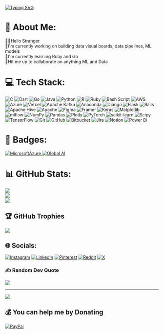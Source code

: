 [![Typing SVG](https://readme-typing-svg.demolab.com?font=Sour+Gummy&weight=800&size=27&duration=4999&pause=1000&color=919E3FF9&width=435&lines=Heja%F0%9F%91%8B%F0%9F%8F%BE%2C+I'm+Davie+Kibet;I'm+a+Data+Scientist)](https://git.io/typing-svg)


# 💫 About Me:
👋🏾Hello Stranger<br>🔭I'm currently working on building data visual boards, data pipelines, ML models<br>🌱I'm currently learning Ruby and Go<br>📩Hit me up to collaborate on anything ML and Data<br>


# 💻 Tech Stack:
![C](https://img.shields.io/badge/c-%2300599C.svg?style=flat&logo=c&logoColor=white) ![Dart](https://img.shields.io/badge/dart-%230175C2.svg?style=flat&logo=dart&logoColor=white) ![Go](https://img.shields.io/badge/go-%2300ADD8.svg?style=flat&logo=go&logoColor=white) ![Java](https://img.shields.io/badge/java-%23ED8B00.svg?style=flat&logo=openjdk&logoColor=white) ![Python](https://img.shields.io/badge/python-3670A0?style=flat&logo=python&logoColor=ffdd54) ![R](https://img.shields.io/badge/r-%23276DC3.svg?style=flat&logo=r&logoColor=white) ![Ruby](https://img.shields.io/badge/ruby-%23CC342D.svg?style=flat&logo=ruby&logoColor=white) ![Bash Script](https://img.shields.io/badge/bash_script-%23121011.svg?style=flat&logo=gnu-bash&logoColor=white) ![AWS](https://img.shields.io/badge/AWS-%23FF9900.svg?style=flat&logo=amazon-aws&logoColor=white) ![Azure](https://img.shields.io/badge/azure-%230072C6.svg?style=flat&logo=microsoftazure&logoColor=white) ![Vercel](https://img.shields.io/badge/vercel-%23000000.svg?style=flat&logo=vercel&logoColor=white) ![Apache Kafka](https://img.shields.io/badge/Apache%20Kafka-000?style=flat&logo=apachekafka) ![Anaconda](https://img.shields.io/badge/Anaconda-%2344A833.svg?style=flat&logo=anaconda&logoColor=white) ![Django](https://img.shields.io/badge/django-%23092E20.svg?style=flat&logo=django&logoColor=white) ![Flask](https://img.shields.io/badge/flask-%23000.svg?style=flat&logo=flask&logoColor=white) ![Rails](https://img.shields.io/badge/rails-%23CC0000.svg?style=flat&logo=ruby-on-rails&logoColor=white) ![Apache Hive](https://img.shields.io/badge/Apache%20Hive-FDEE21?style=flat&logo=apachehive&logoColor=black) ![Apache](https://img.shields.io/badge/apache-%23D42029.svg?style=flat&logo=apache&logoColor=white) ![Figma](https://img.shields.io/badge/figma-%23F24E1E.svg?style=flat&logo=figma&logoColor=white) ![Framer](https://img.shields.io/badge/Framer-black?style=flat&logo=framer&logoColor=blue) ![Keras](https://img.shields.io/badge/Keras-%23D00000.svg?style=flat&logo=Keras&logoColor=white) ![Matplotlib](https://img.shields.io/badge/Matplotlib-%23ffffff.svg?style=flat&logo=Matplotlib&logoColor=black) ![mlflow](https://img.shields.io/badge/mlflow-%23d9ead3.svg?style=flat&logo=numpy&logoColor=blue) ![NumPy](https://img.shields.io/badge/numpy-%23013243.svg?style=flat&logo=numpy&logoColor=white) ![Pandas](https://img.shields.io/badge/pandas-%23150458.svg?style=flat&logo=pandas&logoColor=white) ![Plotly](https://img.shields.io/badge/Plotly-%233F4F75.svg?style=flat&logo=plotly&logoColor=white) ![PyTorch](https://img.shields.io/badge/PyTorch-%23EE4C2C.svg?style=flat&logo=PyTorch&logoColor=white) ![scikit-learn](https://img.shields.io/badge/scikit--learn-%23F7931E.svg?style=flat&logo=scikit-learn&logoColor=white) ![Scipy](https://img.shields.io/badge/SciPy-%230C55A5.svg?style=flat&logo=scipy&logoColor=%white) ![TensorFlow](https://img.shields.io/badge/TensorFlow-%23FF6F00.svg?style=flat&logo=TensorFlow&logoColor=white) ![Git](https://img.shields.io/badge/git-%23F05033.svg?style=flat&logo=git&logoColor=white) ![GitHub](https://img.shields.io/badge/github-%23121011.svg?style=flat&logo=github&logoColor=white) ![Bitbucket](https://img.shields.io/badge/bitbucket-%230047B3.svg?style=flat&logo=bitbucket&logoColor=white) ![Jira](https://img.shields.io/badge/jira-%230A0FFF.svg?style=flat&logo=jira&logoColor=white) ![Notion](https://img.shields.io/badge/Notion-%23000000.svg?style=flat&logo=notion&logoColor=white) ![Power Bi](https://img.shields.io/badge/power_bi-F2C811?style=flat&logo=powerbi&logoColor=black)


# 📌 Badges:
<p align="left">
 <a href="https://www.credly.com/badges/a109d3a3-9738-4780-bd1a-6b330e248fd1/public_url">
   <img src="https://images.credly.com/size/175x185/images/486d0b19-bd25-4559-93d8-028809d56df6/image.png" alt="MicrosoftAzure" />
 </a>
 <a href="https://globalai.community/badges/0fa1f125-b0c9-4f5c-a745-1fbd52a92734/">
   <img src="https://globalai.community/media/iv5jzilc/kenya_nairobi_615_sticker.png?width=185&height=185&v=1da513e869e6280" alt="Global AI"/>
 </a>
 
</p>

# 📊 GitHub Stats:
![](https://github-readme-stats.vercel.app/api?username=daviewisdm&theme=dark&hide_border=true&include_all_commits=true&count_private=false)<br/>
![](https://github-readme-streak-stats.herokuapp.com/?user=daviewisdm&theme=dark&hide_border=true)<br/>
![](https://github-readme-stats.vercel.app/api/top-langs/?username=daviewisdm&theme=dark&hide_border=true&include_all_commits=true&count_private=false&layout=compact)


## 🏆 GitHub Trophies
![](https://github-profile-trophy.vercel.app/?username=daviewisdm&theme=radical&no-frame=true&no-bg=false&margin-w=4)



## 🌐 Socials:
[![Instagram](https://img.shields.io/badge/Instagram-%23E4405F.svg?logo=Instagram&logoColor=white)](https://instagram.com/@wisdm.k) [![LinkedIn](https://img.shields.io/badge/LinkedIn-%230077B5.svg?logo=linkedin&logoColor=white)](https://linkedin.com/in/daviewisdom) [![Pinterest](https://img.shields.io/badge/Pinterest-%23E60023.svg?logo=Pinterest&logoColor=white)](https://pinterest.com/@daviewisdom) [![Reddit](https://img.shields.io/badge/Reddit-%23FF4500.svg?logo=Reddit&logoColor=white)](https://reddit.com/user/@kibet_dave) [![X](https://img.shields.io/badge/X-black.svg?logo=X&logoColor=white)](https://x.com/@devkibet) 

### ✍️ Random Dev Quote
![](https://quotes-github-readme.vercel.app/api?type=vetical&theme=dark)

---
[![](https://visitcount.itsvg.in/api?id=daviewisdm&icon=0&color=9)](https://visitcount.itsvg.in)

  ## 💰 You can help me by Donating
  [![PayPal](https://img.shields.io/badge/PayPal-00457C?style=for-the-badge&logo=paypal&logoColor=white)](https://paypal.me/DavidRotich) 

  
<!-- Proudly created with GPRM ( https://gprm.itsvg.in ) -->
